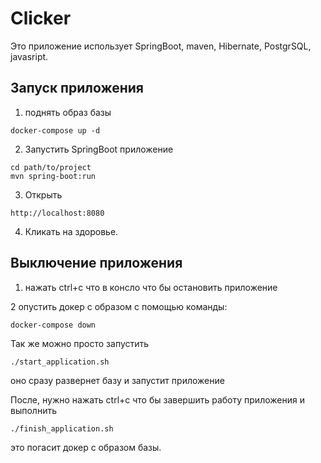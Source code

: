 # Clicker
Это приложение использует SpringBoot, maven, Hibernate, PostgrSQL, javasript.

## Запуск приложения

1. поднять образ базы 
```
docker-compose up -d
```
2. Запустить SpringBoot приложение 

```
cd path/to/project
mvn spring-boot:run
```
3. Открыть 
```
http://localhost:8080
```
4. Кликать на здоровьe.

## Выключение приложения

1. нажать ctrl+c что в консло что бы остановить приложение

2 опустить докер с образом с помощью команды:
```
docker-compose down
```

Так же можно просто запустить 
```
./start_application.sh 
```
оно сразу развернет базу и запустит приложение

После, нужно нажать ctrl+c что бы завершить работу приложения и выполнить 

```
./finish_application.sh
```

это погасит докер с образом базы.
